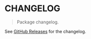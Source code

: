# CHANGELOG

> Package changelog.

See [GitHub Releases](https://github.com/stdlib-js/stats-base-dists-f-entropy/releases) for the changelog.